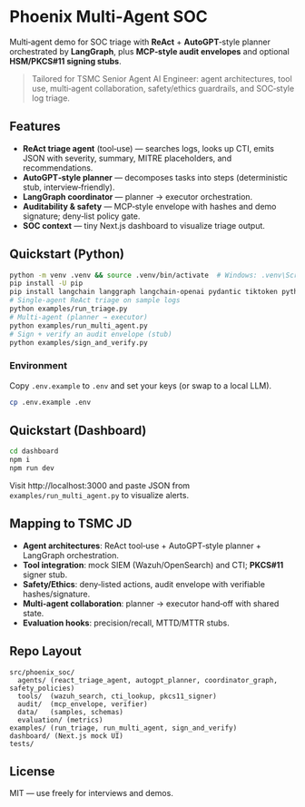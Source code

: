 # Phoenix Multi‑Agent SOC

Multi‑agent demo for SOC triage with **ReAct** + **AutoGPT**‑style planner orchestrated by **LangGraph**, plus **MCP‑style audit envelopes** and optional **HSM/PKCS#11 signing stubs**.

> Tailored for TSMC Senior Agent AI Engineer: agent architectures, tool use, multi‑agent collaboration, safety/ethics guardrails, and SOC‑style log triage.

## Features
- **ReAct triage agent** (tool‑use) — searches logs, looks up CTI, emits JSON with severity, summary, MITRE placeholders, and recommendations.
- **AutoGPT‑style planner** — decomposes tasks into steps (deterministic stub, interview‑friendly).
- **LangGraph coordinator** — planner → executor orchestration.
- **Auditability & safety** — MCP‑style envelope with hashes and demo signature; deny‑list policy gate.
- **SOC context** — tiny Next.js dashboard to visualize triage output.

## Quickstart (Python)
```bash
python -m venv .venv && source .venv/bin/activate  # Windows: .venv\Scripts\activate
pip install -U pip
pip install langchain langgraph langchain-openai pydantic tiktoken python-dotenv
# Single‑agent ReAct triage on sample logs
python examples/run_triage.py
# Multi‑agent (planner → executor)
python examples/run_multi_agent.py
# Sign + verify an audit envelope (stub)
python examples/sign_and_verify.py
```

### Environment
Copy `.env.example` to `.env` and set your keys (or swap to a local LLM).
```bash
cp .env.example .env
```

## Quickstart (Dashboard)
```bash
cd dashboard
npm i
npm run dev
```
Visit http://localhost:3000 and paste JSON from `examples/run_multi_agent.py` to visualize alerts.

## Mapping to TSMC JD
- **Agent architectures**: ReAct tool‑use + AutoGPT‑style planner + LangGraph orchestration.
- **Tool integration**: mock SIEM (Wazuh/OpenSearch) and CTI; **PKCS#11** signer stub.
- **Safety/Ethics**: deny‑listed actions, audit envelope with verifiable hashes/signature.
- **Multi‑agent collaboration**: planner → executor hand‑off with shared state.
- **Evaluation hooks**: precision/recall, MTTD/MTTR stubs.

## Repo Layout
```
src/phoenix_soc/
  agents/ (react_triage_agent, autogpt_planner, coordinator_graph, safety_policies)
  tools/  (wazuh_search, cti_lookup, pkcs11_signer)
  audit/  (mcp_envelope, verifier)
  data/   (samples, schemas)
  evaluation/ (metrics)
examples/ (run_triage, run_multi_agent, sign_and_verify)
dashboard/ (Next.js mock UI)
tests/
```

## License
MIT — use freely for interviews and demos.
